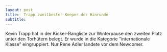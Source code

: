 ```yaml
---
layout: post
title:  Trapp zweitbester Keeper der Hinrunde
subtitle:  
---
```


Kevin Trapp hat in der Kicker-Rangliste zur Winterpause den zweiten Platz unter den Torhütern belegt. Er wurde in die Kategorie "internationale Klasse" eingruppiert. Nur Rene Adler landete vor dem Newcomer.


